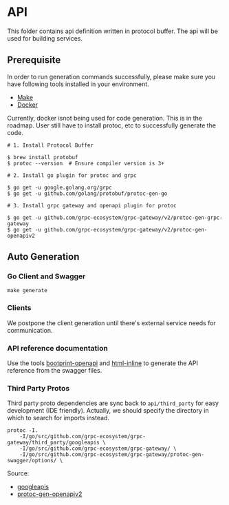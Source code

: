 # API

This folder contains api definition written in protocol buffer. The api will be used for building services.

## Prerequisite

In order to run generation commands successfully, please make sure you have following tools installed in your environment. 

- [Make](https://man7.org/linux/man-pages/man1/make.1.html)
- [Docker](https://www.docker.com/)

Currently, docker isnot being used for code generation. This is in the roadmap.
User still have to install protoc, etc to successfully generate the code.

```
# 1. Install Protocol Buffer

$ brew install protobuf
$ protoc --version  # Ensure compiler version is 3+

# 2. Install go plugin for protoc and grpc

$ go get -u google.golang.org/grpc
$ go get -u github.com/golang/protobuf/protoc-gen-go

# 3. Install grpc gateway and openapi plugin for protoc 

$ go get -u github.com/grpc-ecosystem/grpc-gateway/v2/protoc-gen-grpc-gateway
$ go get -u github.com/grpc-ecosystem/grpc-gateway/v2/protoc-gen-openapiv2 

```

## Auto Generation

### Go Client and Swagger

```
make generate
```

### Clients

We postpone the client generation until there's external service needs for communication. 

### API reference documentation

Use the tools [bootprint-openapi](https://github.com/bootprint/bootprint-monorepo/tree/master/packages/bootprint-openapi) 
and [html-inline](https://github.com/substack/html-inline) to generate the API reference from the swagger files.

### Third Party Protos

Third party proto dependencies are sync back to `api/third_party` for easy development (IDE friendly).
Actually, we should specify the directory in which to search for imports instead.

```
protoc -I. 
    -I/go/src/github.com/grpc-ecosystem/grpc-gateway/third_party/googleapis \
    -I/go/src/github.com/grpc-ecosystem/grpc-gateway/ \
    -I/go/src/github.com/grpc-ecosystem/grpc-gateway/protoc-gen-swagger/options/ \
``` 

Source: 
- [googleapis](https://github.com/googleapis/googleapis/tree/master/google/api)
- [protoc-gen-openapiv2](https://github.com/grpc-ecosystem/grpc-gateway/tree/master/protoc-gen-openapiv2/options)

